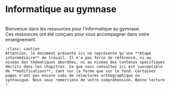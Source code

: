  ````{image} modulo_banner3.svg
````
<br>
<br>


# Informatique au gymnase
</div>
<br>
Bienvenue dans les ressources pour l'informatique au gymnase.<br> 
Ces ressources ont été conçues pour vous accompagner dans votre enseignement. 

````{admonition} Ces ressources sont en cours de rédaction
:class: caution
Attention, le document présenté ici ne représente qu'une **étape intermédiaire** de travail. Il n'a pas force de référence, ni au niveau des thématiques abordées, ni au niveau des contenus spécifiques décrits dans les chapitres. Ce que vous consultez ici est susceptible de **modifications**, tant sur la forme que sur le fond. Certaines pages n'ont pas encore subi de relectures orthographique ou syntaxique. Nous vous remercions de votre compréhension. Bonne lecture !
````

<!-- {ref}`Accéder à la présentation des ressources <presentationressources>`. -->

```{tableofcontents}
```
